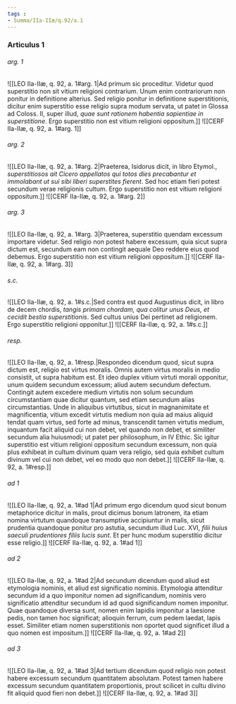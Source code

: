 ```yaml
---
tags : 
- Summa/IIa-IIæ/q.92/a.1
---
```


### Articulus 1

###### arg. 1
![[LEO IIa-IIæ, q. 92, a. 1#arg. 1|Ad primum sic proceditur. Videtur quod superstitio non sit vitium religioni contrarium. Unum enim contrariorum non ponitur in definitione alterius. Sed religio ponitur in definitione superstitionis, dicitur enim superstitio esse religio supra modum servata, ut patet in Glossa ad Coloss. II, super illud, *quae sunt rationem habentia sapientiae in superstitione*. Ergo superstitio non est vitium religioni oppositum.]]
![[CERF IIa-IIæ, q. 92, a. 1#arg. 1]]

###### arg. 2
![[LEO IIa-IIæ, q. 92, a. 1#arg. 2|Praeterea, Isidorus dicit, in libro Etymol., *superstitiosos ait Cicero appellatos qui totos dies precabantur et immolabant ut sui sibi liberi superstites fierent*. Sed hoc etiam fieri potest secundum verae religionis cultum. Ergo superstitio non est vitium religioni oppositum.]]
![[CERF IIa-IIæ, q. 92, a. 1#arg. 2]]

###### arg. 3
![[LEO IIa-IIæ, q. 92, a. 1#arg. 3|Praeterea, superstitio quendam excessum importare videtur. Sed religio non potest habere excessum, quia sicut supra dictum est, secundum eam non contingit aequale Deo reddere eius quod debemus. Ergo superstitio non est vitium religioni oppositum.]]
![[CERF IIa-IIæ, q. 92, a. 1#arg. 3]]

###### s.c.
![[LEO IIa-IIæ, q. 92, a. 1#s.c.|Sed contra est quod Augustinus dicit, in libro de decem chordis, *tangis primam chordam, qua colitur unus Deus, et cecidit bestia superstitionis*. Sed cultus unius Dei pertinet ad religionem. Ergo superstitio religioni opponitur.]]
![[CERF IIa-IIæ, q. 92, a. 1#s.c.]]

###### resp.
![[LEO IIa-IIæ, q. 92, a. 1#resp.|Respondeo dicendum quod, sicut supra dictum est, religio est virtus moralis. Omnis autem virtus moralis in medio consistit, ut supra habitum est. Et ideo duplex vitium virtuti morali opponitur, unum quidem secundum excessum; aliud autem secundum defectum. Contingit autem excedere medium virtutis non solum secundum circumstantiam quae dicitur quantum, sed etiam secundum alias circumstantias. Unde in aliquibus virtutibus, sicut in magnanimitate et magnificentia, vitium excedit virtutis medium non quia ad maius aliquid tendat quam virtus, sed forte ad minus, transcendit tamen virtutis medium, inquantum facit aliquid cui non debet, vel quando non debet, et similiter secundum alia huiusmodi; ut patet per philosophum, in IV Ethic. Sic igitur superstitio est vitium religioni oppositum secundum excessum, non quia plus exhibeat in cultum divinum quam vera religio, sed quia exhibet cultum divinum vel cui non debet, vel eo modo quo non debet.]]
![[CERF IIa-IIæ, q. 92, a. 1#resp.]]

###### ad 1
![[LEO IIa-IIæ, q. 92, a. 1#ad 1|Ad primum ergo dicendum quod sicut bonum metaphorice dicitur in malis, prout dicimus bonum latronem, ita etiam nomina virtutum quandoque transumptive accipiuntur in malis, sicut prudentia quandoque ponitur pro astutia, secundum illud Luc. XVI, *filii huius saeculi prudentiores filiis lucis sunt*. Et per hunc modum superstitio dicitur esse religio.]]
![[CERF IIa-IIæ, q. 92, a. 1#ad 1]]

###### ad 2
![[LEO IIa-IIæ, q. 92, a. 1#ad 2|Ad secundum dicendum quod aliud est etymologia nominis, et aliud est significatio nominis. Etymologia attenditur secundum id a quo imponitur nomen ad significandum, nominis vero significatio attenditur secundum id ad quod significandum nomen imponitur. Quae quandoque diversa sunt, nomen enim lapidis imponitur a laesione pedis, non tamen hoc significat; alioquin ferrum, cum pedem laedat, lapis esset. Similiter etiam nomen superstitionis non oportet quod significet illud a quo nomen est impositum.]]
![[CERF IIa-IIæ, q. 92, a. 1#ad 2]]

###### ad 3
![[LEO IIa-IIæ, q. 92, a. 1#ad 3|Ad tertium dicendum quod religio non potest habere excessum secundum quantitatem absolutam. Potest tamen habere excessum secundum quantitatem proportionis, prout scilicet in cultu divino fit aliquid quod fieri non debet.]]
![[CERF IIa-IIæ, q. 92, a. 1#ad 3]]

